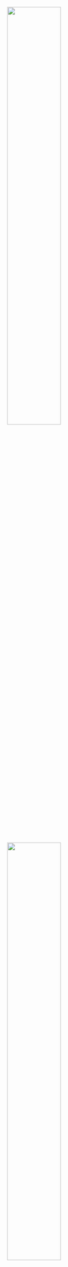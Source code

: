 <p align="center">
  <img height="50%" width="auto" src ="https://github-readme-stats.vercel.app/api?username=kohei23n&show_icons=true&theme=tokyonight&hide=prs,issues">
  <img height="50%" width="auto" src ="https://github-readme-stats.vercel.app/api/top-langs/?username=kohei23n&layout=compact&bg_color=00000000">
</p>





